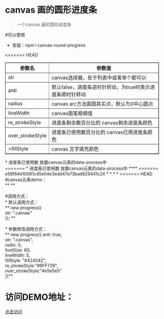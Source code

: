 # canvas 画的圆形进度条

>一个canvas 画的圆形进度条

#可以使用
 * 安装：npm i canvas-round-progress

<table border="1">
            <tbody>
                <tr>
                    <th>参数名</th>
                    <th>参数值</th>
                </tr>
                <tr>
                    <td>str</td>
                    <td>canvas选择器，处于列表中或者单个都可以</td>
                </tr>
                <tr>
                    <td>anti</td>
                    <td>默认false，进度条逆时针转动，为true时表示进度条顺时针转动</td>
                </tr>
                <tr>
                    <td>radius</td>
                    <td>canvas arc方法画圆其实点，默认为0中心圆点</td>
                </tr>
                <tr>
                    <td>lineWidth</td>
                    <td>canvas画笔粗细值</td>
                </tr>
                <tr>
                    <td>re_strokeStyle</td>
                    <td>进度条剩余数百分比的 canvas剩余进度条颜色</td>
                </tr>
                <tr>
                    <td>over_strokeStyle</td>
                    <td>进度条已使用数百分比的 canvas已用进度条颜色</td>
                </tr>
                <tr>
                    <td>>fillStyle</td>
                    <td>canvas 文字填充颜色</td>
                </tr>
            </tbody>
<<<<<<< HEAD
        </table>
 *	进度条已使用数 放置canvas元素的data-process中                                 <br/>
=======
        </table>  
 *	进度条已使用数 放置canvas元素的data-process中
 ****
>>>>>>> e58f84e10081c45e04e3edd47e73bad829441c24
 *
 *
 *
 *
<<<<<<< HEAD
 #canvas元素demo：                                                                                 <br/>
  ** <canvas class="canvas" data-process="50"></canvas> **                                                                  <br/>
                                   <br/>
 #调用方式：                                                            <br/>
 * 默认调用方式：                                                       <br/>
                  ** new progress({                                               <br/>
                                str: ".canvas"                                 <br/>
                              });  **                                              <br/>
                                                                         <br/>
 * 参数修改调用方式：                                                    <br/>
                       ** new progress({
                                  anti: true,                                         <br/>
                                  str: ".canvas",                                     <br/>
                                  radio: 0,                                           <br/>
                                  fontSize: 60,                                       <br/>
                                  lineWidth: 5,                                       <br/>
                                  fillStyle: "#424042",                               <br/>
                                  re_strokeStyle:"#9FF729",                           <br/>
                                  over_strokeStyle:"#e5e5e5"                          <br/>
                             })**

# 访问DEMO地址：
<a href="https://leehf.github.io/canvas-round-progress/" >点击访问</a>
